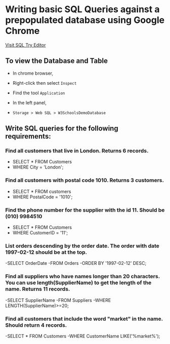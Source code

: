 # Writing basic SQL Queries against a prepopulated database using Google Chrome
[Visit SQL Try Editor](https://www.w3schools.com/Sql/tryit.asp?filename=trysql_select_top)


## To view the Database and Table
- In chrome browser,
- Right-click then select `Inspect` 
- Find the tool `Application` 

- In the left panel, 
- `Storage > Web SQL > W3SchoolsDemoDatabase`


## Write SQL queries for the following requirements:

### Find all customers that live in London. Returns 6 records.
- SELECT * FROM Customers 
- WHERE City = 'London';


### Find all customers with postal code 1010. Returns 3 customers.
- SELECT * FROM customers 
- WHERE PostalCode = '1010';

### Find the phone number for the supplier with the id 11. Should be (010) 9984510
- SELECT * FROM Customers 
- WHERE CustomerID = '11';

### List orders descending by the order date. The order with date 1997-02-12 should be at the top.
-SELECT OrderDate
-FROM Orders
-ORDER BY '1997-02-12' DESC;

### Find all suppliers who have names longer than 20 characters. You can use length(SupplierName) to get the length of the name. Returns 11 records.
-SELECT SupplierName
-FROM Suppliers
-WHERE LENGTH(SupplierName)>=20;

### Find all customers that include the word "market" in the name. Should return 4 records.
-SELECT * FROM Customers
-WHERE CustomerName LIKE('%market%');

